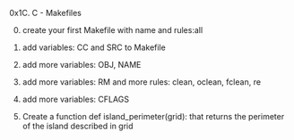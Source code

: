 0x1C. C - Makefiles

0. create your first Makefile with name and rules:all

1. add variables: CC and SRC to Makefile

2. add more variables: OBJ, NAME

3. add more variables: RM and more rules: clean, oclean, fclean, re

4. add more variables: CFLAGS

5. Create a function def island_perimeter(grid): that returns the perimeter of the island described in grid
